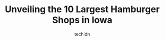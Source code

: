 ---
layout: ampstory
image: https://i0.wp.com/paketmu.com/wp-content/uploads/2023/06/zombie-burger-drink-lab-0-in-iowa-1686370064.jpeg?resize=640,853
author: techidn
featured: false
description: Explore the diverse Hamburger Shop scene in Iowa, home to an incredible selection of 10 establishments catering to every taste. Whether youre in search of iconic favorites or undiscovered t
title: Unveiling the 10 Largest Hamburger Shops in Iowa
cover:
   title: Unveiling the 10 Largest Hamburger Shops in Iowa
   subtitle: RICKPATE
   background: https://paketmu.com/wp-content/uploads/2023/06/zombie-burger-drink-lab-0-in-iowa-1686370064.jpeg

pages: 
 - layout: thirds
   top: <h1>#1 Zombie Burger + Drink Lab</h1>
   bottom: "<p>Absolutely love Zombie Burger! Their food is truly a cut above the rest. The burgers are unique, incredible and eminently edible. Truly delicious 😋 And their shakes ar</p>"
   background: https://paketmu.com/wp-content/uploads/2023/06/zombie-burger-drink-lab-1-in-iowa-1686370065.jpeg
   backgroundblur: true
 - layout: thirds
   top: <h1>#2 Red Robin Gourmet Burgers and Brews</h1>
   bottom: "<p>Had lunch with my toddler and our experience was less then acceptable considering the price. My son is 1 and then sat us at one of those tiny tables knowing I refused a s</p>"
   background: https://paketmu.com/wp-content/uploads/2023/06/zombie-burger-drink-lab-2-in-iowa-1686370082.jpeg
   cta:
      link: https://paketmu.com/unveiling-the-10-largest-hamburger-shops-in-iowa/
      text: Unveiling the 10 Largest Hamburger Shops in Iowa
 - layout: thirds
   top: <h1>#3 B-Bops</h1>
   bottom: "<p>😂 lol I ordered once through drive through and  went back in again and got more for later. The burgers are the best in town. They are meaty and options in meat like 1/</p>"
   background: https://paketmu.com/wp-content/uploads/2023/06/zombie-burger-drink-lab-3-in-iowa-1686370082.jpeg
   cta:
      link: https://paketmu.com/unveiling-the-10-largest-hamburger-shops-in-iowa/
      text: Unveiling the 10 Largest Hamburger Shops in Iowa
 - layout: thirds
   top: <h1>#4 Central Standard Craft Burgers & Beer</h1>
   bottom: "<p>2239 Falcon Ave, Bettendorf, IA 52722, United States</p>"
   background: https://images.unsplash.com/photo-1604871000636-074fa5117945?ixlib=rb-4.0.3&ixid=MnwxMjA3fDB8MHxwaG90by1wYWdlfHx8fGVufDB8fHx8&auto=format&fit=crop&w=640&h=853&q=80
   cta:
      link: https://paketmu.com/unveiling-the-10-largest-hamburger-shops-in-iowa/
      text: Unveiling the 10 Largest Hamburger Shops in Iowa
 - layout: thirds
   top: <h1>#5 Smashburger</h1>
   bottom: "<p>1821 22nd St Suite 106, West Des Moines, IA 50266, United States</p>"
   background: https://images.unsplash.com/photo-1614648718611-0635f29016cb?ixlib=rb-4.0.3&ixid=MnwxMjA3fDB8MHxwaG90by1wYWdlfHx8fGVufDB8fHx8&auto=format&fit=crop&w=640&h=853&q=80
   cta:
      link: https://paketmu.com/unveiling-the-10-largest-hamburger-shops-in-iowa/
      text: Unveiling the 10 Largest Hamburger Shops in Iowa
 - layout: thirds
   top: <h1>#6 B-Bops</h1>
   bottom: "<p>6135 Mills Civic Pkwy, West Des Moines, IA 50266, United States</p>"
   background: https://images.unsplash.com/photo-1632260260864-caf7fde5ec36?ixlib=rb-4.0.3&ixid=MnwxMjA3fDB8MHxwaG90by1wYWdlfHx8fGVufDB8fHx8&auto=format&fit=crop&w=640&h=853&q=80
   cta:
      link: https://paketmu.com/unveiling-the-10-largest-hamburger-shops-in-iowa/
      text: Unveiling the 10 Largest Hamburger Shops in Iowa
 - layout: thirds
   top: <h1>#7 Steak n Shake</h1>
   bottom: "<p>815 S 51st St, West Des Moines, IA 50265, United States</p>"
   background: https://images.unsplash.com/photo-1580610447943-1bfbef5efe07?ixlib=rb-4.0.3&ixid=MnwxMjA3fDB8MHxwaG90by1wYWdlfHx8fGVufDB8fHx8&auto=format&fit=crop&w=640&h=853&q=80
   cta:
      link: https://paketmu.com/unveiling-the-10-largest-hamburger-shops-in-iowa/
      text: Unveiling the 10 Largest Hamburger Shops in Iowa
 - layout: thirds
   middle: Continue reading...
   background: https://images.unsplash.com/photo-1549241520-425e3dfc01cb?ixlib=rb-4.0.3&ixid=MnwxMjA3fDB8MHxwaG90by1wYWdlfHx8fGVufDB8fHx8&auto=format&fit=crop&w=640&h=853&q=80
   cta:
      link: https://paketmu.com/unveiling-the-10-largest-hamburger-shops-in-iowa/
      text: Unveiling the 10 Largest Hamburger Shops in Iowa
      
---
